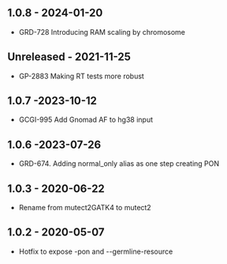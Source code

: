## 1.0.8 - 2024-01-20
- GRD-728 Introducing RAM scaling by chromosome

## Unreleased - 2021-11-25
- GP-2883 Making RT tests more robust

## 1.0.7 -2023-10-12
- GCGI-995 Add Gnomad AF to hg38 input

## 1.0.6 -2023-07-26
- GRD-674. Adding normal_only alias as one step creating PON  

## 1.0.3 - 2020-06-22
- Rename from mutect2GATK4 to mutect2

## 1.0.2 - 2020-05-07
- Hotfix to expose -pon and --germline-resource
